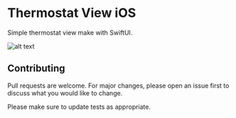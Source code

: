 # Thermostat View iOS

Simple thermostat view make with SwiftUI.<br>

![alt text](https://res.cloudinary.com/dhdgnx4mc/image/upload/v1663617438/media/GitHub/usgmd191dakpwdq7qqmw.gif)

## Contributing
Pull requests are welcome. For major changes, please open an issue first to discuss what you would like to change.

Please make sure to update tests as appropriate.

